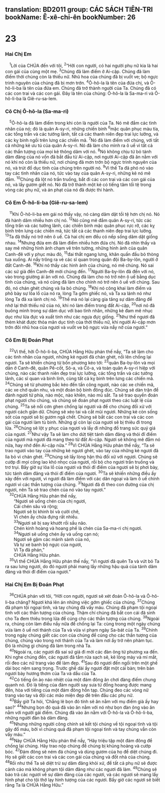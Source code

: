 translation: BD2011
group: CÁC SÁCH TIÊN-TRI
bookName: Ê-xê-chi-ên 
bookNumber: 26
-------

<div class="title"><h1>23</h1><h3>Hai Chị Em</h3></div>
<span class="verse exe_23_1"> <sup>1</sup>Lời của CHÚA đến với tôi, </span>
<span class="verse exe_23_2"><sup>2</sup>“Hỡi con người, có hai người phụ nữ kia là hai con gái của cùng một mẹ. </span>
<span class="verse exe_23_3"><sup>3</sup>Chúng đã làm điếm ở Ai-cập. Chúng đã làm điếm thời chúng còn là thiếu nữ. Nhũ hoa của chúng đã bị vuốt ve; bộ ngực trinh nguyên của chúng đã bị mơn trớn. </span>
<span class="verse exe_23_4"><sup>4</sup>Ô-hô-la là tên của đứa chị, và Ô-hô-li-ba là tên của đứa em. Chúng đã trở thành người của Ta. Chúng đã có các con trai và các con gái. Ðây là tên của chúng: Ô-hô-la là Sa-ma-ri và Ô-hô-li-ba là Giê-ru-sa-lem.<br/></span>
<div class="title"><h3>Cô Chị Ô-hô-la (Sa-ma-ri)</h3></div>
<span class="verse exe_23_5"> <sup>5</sup>Ô-hô-la đã làm điếm trong khi còn là người của Ta. Nó mê đắm các tình nhân của nó; đó là quân A-sy-ri, những chiến binh </span>
<span class="verse exe_23_6"><sup>6</sup>mặc quân phục màu tía, các tổng trấn và các tướng lãnh, tất cả các thanh niên đẹp trai lực lưỡng, và các kỵ binh ngồi trên lưng các chiến mã. </span>
<span class="verse exe_23_7"><sup>7</sup>Nó đã làm điếm với chúng, với tất cả những kẻ ưu tú của quân A-sy-ri. Nó đã làm cho mình ra ô uế vì tất cả các thần tượng của mọi kẻ thông dâm với nó. </span>
<span class="verse exe_23_8"><sup>8</sup>Nó không chịu từ bỏ tánh dâm đãng của nó vốn đã bắt đầu từ Ai-cập, nơi người Ai-cập đã ăn nằm với nó khi nó còn là thiếu nữ, nơi chúng đã mơn trớn bộ ngực trinh nguyên của nó, và trút đổ dục tình của chúng trên người nó. </span>
<span class="verse exe_23_9"><sup>9</sup>Vì thế Ta đã phó nó vào tay các tình nhân của nó, tức vào tay của quân A-sy-ri, những kẻ nó mê đắm. </span>
<span class="verse exe_23_10"><sup>10</sup>Chúng đã lột nó trần truồng, bắt đi các con trai và các con gái của nó, và lấy gươm giết nó. Nó đã trở thành một kẻ có tiếng tăm tồi tệ trong vòng các phụ nữ, và án phạt của nó đã được thi hành.<br/></span>
<div class="title"><h3>Cô Em Ô-hô-li-ba (Giê-ru-sa-lem)</h3></div>
<span class="verse exe_23_11"> <sup>11</sup>Khi Ô-hô-li-ba em gái nó thấy vậy, nó càng dâm dật tồi tệ hơn chị nó. Nó đã hành dâm nhiều hơn chị nó. </span>
<span class="verse exe_23_12"><sup>12</sup>Nó cũng mê đắm quân A-sy-ri, tức các tổng trấn và các tướng lãnh, các chiến binh mặc quân phục rực rỡ, các kỵ binh trên lưng các chiến mã, tức tất cả các thanh niên đẹp trai lực lưỡng. </span>
<span class="verse exe_23_13"><sup>13</sup>Ta đã thấy nó trở nên ô uế. Cả hai chị em đều có nếp sống dâm dật giống nhau. </span>
<span class="verse exe_23_14"><sup>14</sup>Nhưng đứa em đã làm điếm nhiều hơn đứa chị. Nó đã nhìn thấy và say mê những hình ảnh chạm vẽ trên tường, những hình ảnh của quân Canh-đê với y phục màu đỏ, </span>
<span class="verse exe_23_15"><sup>15</sup>đai thắt ngang lưng, khăn quấn đầu bỏ thòng tua xuống. Ai nấy trông ra vẻ các sĩ quan trong quân đội Ba-by-lôn, người ở đất Canh-đê. </span>
<span class="verse exe_23_16"><sup>16</sup>Khi nó thấy các hình ảnh của chúng, nó mê chúng. Nó sai các sứ giả đến Canh-đê mời chúng đến. </span>
<span class="verse exe_23_17"><sup>17</sup>Người Ba-by-lôn đã đến với nó, vào trong giường ái ân với nó. Chúng đã làm cho nó trở nên ô uế bằng dục tình của chúng, và nó cũng đã làm cho chính nó trở nên ô uế với chúng. Sau đó, nó chán ghét chúng và lìa bỏ chúng. </span>
<span class="verse exe_23_18"><sup>18</sup>Khi nó công khai làm điếm và phô bày sự lõa lồ của nó ra, lòng Ta gớm ghiếc nó, và Ta xa lánh nó như lòng Ta đã xa lánh chị nó. </span>
<span class="verse exe_23_19"><sup>19</sup>Thế mà nó lại càng gia tăng sự dâm đãng để nhớ lại thời thiếu nữ của nó, khi nó làm điếm trong đất Ai-cập, </span>
<span class="verse exe_23_20"><sup>20</sup>nơi nó đã buông mình trong sự dâm dục với bao tình nhân, những kẻ đam mê nhục dục như lừa đực và xuất tinh như các ngựa đực giống. </span>
<span class="verse exe_23_21"><sup>21</sup>Như thế ngươi đã thèm khát được thỏa mãn dục tính của thời thiếu nữ, khi người Ai-cập mơn trớn đôi nhũ hoa của ngươi và vuốt ve bộ ngực vừa nẩy nở của ngươi.”<br/></span>
<div class="title"><h3>Cô Em Bị Ðoán Phạt</h3></div>
<span class="verse exe_23_22"> <sup>22</sup>Vì thế, hỡi Ô-hô-li-ba, CHÚA Hằng Hữu phán thế nầy, “Ta sẽ làm cho các tình nhân của ngươi, những kẻ ngươi đã chán ghét, nổi lên chống lại ngươi. Ta sẽ khiến chúng từ bốn phương kéo tới: </span>
<span class="verse exe_23_23"><sup>23</sup>quân Ba-by-lôn và mọi dân ở Canh-đê, quân Pê-cốt, Sô-a, và Cô-a, và toàn quân A-sy-ri hiệp với chúng, nào các thanh niên đẹp trai lực lưỡng, các tổng trấn và các tướng lãnh, các sĩ quan và binh lính, cùng tất cả kỵ binh trên lưng các chiến mã. </span>
<span class="verse exe_23_24"><sup>24</sup>Chúng sẽ từ phương bắc kéo đến tấn công ngươi, nào các xe chiến mã, các xe chở quân nhu, và một đoàn bộ binh đông đúc. Chúng sẽ dàn trận để đánh ngươi tứ phía, nào mộc, nào khiên, nào mũ sắt. Ta sẽ trao quyền đoán phạt ngươi cho chúng, và chúng sẽ đoán phạt ngươi theo các luật lệ của chúng. </span>
<span class="verse exe_23_25"><sup>25</sup>Ta sẽ nổi cơn ghen chống lại ngươi và để cho chúng đối xử với ngươi cách giận dữ. Chúng sẽ xẻo tai và cắt mũi ngươi. Những kẻ còn sống sót của ngươi sẽ bị gươm ngã chết. Chúng sẽ bắt các con trai và các con gái của ngươi làm tù binh. Những gì còn lại của ngươi sẽ bị thiêu đi trong lửa. </span>
<span class="verse exe_23_26"><sup>26</sup>Chúng sẽ lột y phục của ngươi và lấy đi những đồ trang sức quý giá của ngươi. </span>
<span class="verse exe_23_27"><sup>27</sup>Như vậy Ta sẽ làm cho dứt tiệt tánh dâm đãng và thói đĩ điếm của ngươi mà ngươi đã mang theo từ đất Ai-cập. Ngươi sẽ không mê đắm nó nữa, hay nhớ đến Ai-cập nữa.” </span>
<span class="verse exe_23_28"><sup>28</sup>Vì CHÚA Hằng Hữu phán thế nầy, “Ta sẽ trao ngươi vào tay của những kẻ ngươi ghét, vào tay của những kẻ ngươi đã lìa bỏ vì chán ghét. </span>
<span class="verse exe_23_29"><sup>29</sup>Chúng sẽ lấy lòng hận thù đối xử với ngươi. Chúng sẽ cướp đi mọi công lao khó nhọc của ngươi, rồi bỏ cho ngươi trần truồng và trơ trụi. Bấy giờ sự lõa lồ của ngươi và thói đĩ điếm của ngươi sẽ bị phơi bày, tức tánh dâm đãng và thói đĩ điếm của ngươi. </span>
<span class="verse exe_23_30"><sup>30</sup>Ta sẽ khiến những điều ấy xảy đến với ngươi, vì ngươi đã làm điếm với các dân ngoại và làm ô uế chính ngươi vì các thần tượng của chúng. </span>
<span class="verse exe_23_31"><sup>31</sup>Ngươi đã đi theo con đường của chị ngươi, nên Ta sẽ trao chén của nó vào tay ngươi.”<br/></span>
<span class="verse exe_23_32"> <sup>32</sup>CHÚA Hằng Hữu phán thế nầy,<br/>  “Ngươi sẽ uống chén của chị ngươi, <br/>  Cái chén sâu và rộng;<br/>  Ngươi sẽ bị khinh bỉ và cười chê, <br/>  Vì chén ấy chứa đựng rất nhiều.<br/></span>
<span class="verse exe_23_33">  <sup>33</sup>Ngươi sẽ bị say khướt rồi sầu não.<br/>  Chén kinh hoàng và hoang phế là chén của Sa-ma-ri chị ngươi.<br/></span>
<span class="verse exe_23_34">  <sup>34</sup>Ngươi sẽ uống chén ấy và uống cạn nó;<br/>  Ngươi sẽ gặm các mảnh sành của nó, <br/>  Và tự xé banh bộ ngực của ngươi, <br/>  Vì Ta đã phán,”<br/>  CHÚA Hằng Hữu phán.<br/></span>
<span class="verse exe_23_35"> <sup>35</sup>Vì thế CHÚA Hằng Hữu phán thế nầy, “Vì ngươi đã quên Ta và vứt bỏ Ta ra sau lưng ngươi, do đó ngươi phải mang lấy những hậu quả của tánh dâm đãng và thói đĩ điếm của ngươi.”<br/></span>
<div class="title"><h3>Hai Chị Em Bị Ðoán Phạt</h3></div>
<span class="verse exe_23_36"> <sup>36</sup>CHÚA phán với tôi, “Hỡi con người, ngươi sẽ xét đoán Ô-hô-la và Ô-hô-li-ba chăng? Ngươi khá lên án những việc gớm ghiếc của chúng. </span>
<span class="verse exe_23_37"><sup>37</sup>Chúng đã phạm tội ngoại tình, và tay chúng đã vấy máu. Chúng đã phạm tội ngoại tình với các thần tượng của chúng. Thậm chí chúng đã bắt con cái đã sinh cho Ta đem thiêu trong lửa để cúng cho các thần tượng của chúng. </span>
<span class="verse exe_23_38"><sup>38</sup>Ngoài ra, chúng còn làm điều nầy nữa để chống lại Ta: cùng trong một ngày chúng vừa làm ô uế nơi thánh của Ta và vừa vi phạm ngày Sa-bát của Ta. </span>
<span class="verse exe_23_39"><sup>39</sup>Chính trong ngày chúng giết các con của chúng để cúng cho các thần tượng của chúng, chúng vào trong nơi thánh của Ta và làm nơi ấy trở nên phàm tục. Ðó là những gì chúng đã làm trong nhà Ta.<br/></span>
<span class="verse exe_23_40"> <sup>40</sup>Ngoài ra, các ngươi đã sai sứ giả đi mời các đàn ông từ phương xa đến. Khi nghe chúng đến, các ngươi đã tắm rửa sạch sẽ, kẽ lông mày và mí mắt, rồi đeo các nữ trang vào để làm đẹp. </span>
<span class="verse exe_23_41"><sup>41</sup>Sau đó ngươi đến ngồi trên một ghế dài bọc nệm sang trọng. Trước ghế dài ấy ngươi đặt một cái bàn; trên bàn ngươi bày hương thơm của Ta và dầu của Ta.<br/></span>
<span class="verse exe_23_42"> <sup>42</sup>Có tiếng ồn ào náo nhiệt của một đám đông ăn chơi đàng điếm chung quanh nó. Ðó là tiếng của đám người say sưa từ đồng hoang được mang đến, hòa với tiếng của một đám đông hỗn tạp. Chúng đeo các vòng nữ trang vào tay và đội các mão miện đẹp đẽ trên đầu các phụ nữ. <br/></span>
<span class="verse exe_23_43"> <sup>43</sup>Bấy giờ Ta hỏi, ‘Chẳng lẽ bọn đó tính sẽ ăn nằm với mụ điếm già ấy hay sao?’ </span>
<span class="verse exe_23_44"><sup>44</sup>Nhưng bọn đó quả đã vào ăn nằm với nó như bọn đàn ông vào ăn nằm với người gái điếm. Chúng đã vào ăn nằm với Ô-hô-la và Ô-hô-li-ba, những người đàn bà dâm đãng.<br/></span>
<span class="verse exe_23_45"> <sup>45</sup>Nhưng những người công chính sẽ kết tội chúng về tội ngoại tình và tội gây đổ máu, bởi vì chúng quả đã phạm tội ngoại tình và tay chúng vẫn còn vấy máu.” <br/></span>
<span class="verse exe_23_46"> <sup>46</sup>Này CHÚA Hằng Hữu phán thế nầy, “Hãy triệu tập một đám đông để chống lại chúng. Hãy trao nộp chúng để chúng bị khủng hoảng và cướp bóc. </span>
<span class="verse exe_23_47"><sup>47</sup>Ðám đông sẽ ném đá chúng và dùng gươm của họ để diệt chúng đi. Họ sẽ giết các con trai và các con gái của chúng và đốt nhà của chúng. </span>
<span class="verse exe_23_48"><sup>48</sup>Rồi như thế Ta sẽ diệt trừ sự dâm đãng khỏi xứ, để tất cả phụ nữ sẽ được cảnh cáo mà không phạm tội dâm đãng như các ngươi đã làm. </span>
<span class="verse exe_23_49"><sup>49</sup>Chúng sẽ báo trả các ngươi về sự dâm đãng của các ngươi, và các ngươi sẽ mang lấy hình phạt cho tội thờ lạy hình tượng của các ngươi. Bấy giờ các ngươi sẽ biết rằng Ta là CHÚA Hằng Hữu.”<br/></span>
